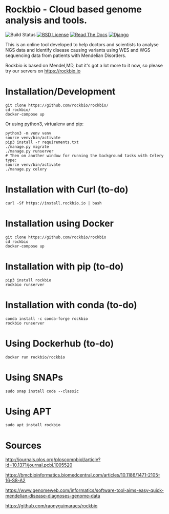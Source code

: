 # Rockbio - Cloud based genome analysis and tools.

![Build Status](https://travis-ci.org/rockbio/rockbio.svg?branch=master)
[![BSD License](https://img.shields.io/badge/License-BSD%203--Clause-blue.svg)](https://opensource.org/licenses/BSD-3-Clause)
[![Read The Docs](https://readthedocs.org/projects/rockbio/badge/?version=latest)](http://rockbio.readthedocs.io/en/latest/)
[![Django](https://www.djangoproject.com/m/img/badges/djangopowered126x54.gif)](https://www.djangoproject.com)

This is an online tool developed to help doctors and scientists to analyse NGS data and identify disease causing variants using WES and WGS sequencing data from patients with Mendelian Disorders.

Rockbio is based on Mendel,MD, but it's got a lot more to it now, so please try our servers on https://rockbio.io

Installation/Development
========================

    git clone https://github.com/rockbio/rockbio/
    cd rockbio/
    docker-compose up

Or using python3, virtualenv and pip: 

    python3 -m venv venv
    source venv/bin/activate
    pip3 install -r requirements.txt
    ./manage.py migrate
    ./manage.py runserver
    # Then on another window for running the background tasks with Celery type:
    source venv/bin/activate
    ./manage.py celery

Installation with Curl (to-do)
==============================
    curl -Sf https://install.rockbio.io | bash

# Installation using Docker
    git clone https://github.com/rockbio/rockbio
    cd rockbio
    docker-compose up

# Installation with pip (to-do)
    pip3 install rockbio
    rockbio runserver

# Installation with conda (to-do)
    conda install -c conda-forge rockbio
    rockbio runserver

# Using Dockerhub (to-do)
    docker run rockbio/rockbio

# Using SNAPs
    sudo snap install code --classic

# Using APT
    sudo apt install rockbio

Sources
=======
http://journals.plos.org/ploscompbiol/article?id=10.1371/journal.pcbi.1005520

https://bmcbioinformatics.biomedcentral.com/articles/10.1186/1471-2105-16-S8-A2

https://www.genomeweb.com/informatics/software-tool-aims-easy-quick-mendelian-disease-diagnoses-genome-data

https://github.com/raonyguimaraes/rockbio

